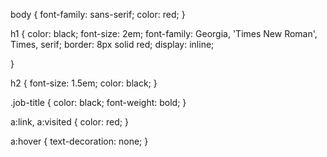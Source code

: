 
body {
  font-family: sans-serif;
  color: red;
}

h1 {
  color: black;
  font-size: 2em;
  font-family: Georgia, 'Times New Roman', Times, serif;
  border: 8px solid red;
  display: inline;

}

h2 {
  font-size: 1.5em;
  color: black;
}

.job-title {
  color: black;
  font-weight: bold;
}

a:link,
a:visited {
  color: red;
}

a:hover {
  text-decoration: none;
}
